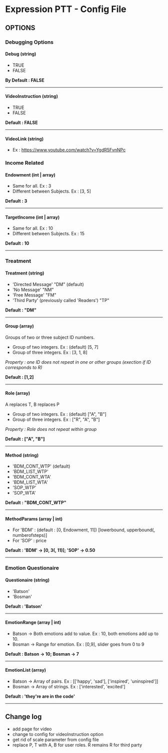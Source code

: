 # Expression PTT - Config File

## OPTIONS
### Debugging Options
#### Debug (string)
* TRUE
* FALSE

__By Default : FALSE__

---

#### VideoInstruction (string)
* TRUE
* FALSE

__Default : FALSE__

---

#### VideoLink (string)
* Ex : https://www.youtube.com/watch?v=YgdR5FvnNPc

### Income Related
#### Endowment (int | array)
* Same for all. Ex : 3
* Different between Subjects. Ex : [3, 5]

**Default : 3**

---


#### TargetIncome (int | array)
* Same for all. Ex : 10
* Different between Subjects. Ex : 15

**Default : 10**

---


### Treatment
#### Treatment (string)
* 'Directed Message' "DM" (default)
* 'No Message' "NM"
* 'Free Message' "FM"
* 'Third Party' (previously called 'Readers') "TP"

**Default : "DM"**

---



#### Group (array)
Groups of two or three subject ID numbers.
* Group of two integers. Ex : (default) [5, 7] 
* Group of three integers. Ex : [3, 1, 8]

*Property : one ID does not repeat in one or other
groups (exection if ID corresponds to R)*

**Default : [1,2]**

---



#### Role (array)
A replaces T, B replaces P
* Group of two integers. Ex : (default) ["A", "B"] 
* Group of three integers. Ex : ["R", "A", "B"]

*Property : Role does not repeat within group*

__Default : ["A", "B"]__

---


#### Method (string)
* 'BDM_CONT_WTP' (default)
* 'BDM_LIST_WTP'
* 'BDM_CONT_WTA'
* 'BDM_LIST_WTA'
* 'SOP_WTP'
* 'SOP_WTA'

__Default : "BDM_CONT_WTP"__

---


#### MethodParams (array | int)
* For 'BDM' : (default : [0, Endowment, 11]) [lowerbound, upperbound(, numberofsteps)] 
* For 'SOP' : price

__Default : 'BDM' -> [0, 3(, 11)]; 'SOP' -> 0.50__

---


### Emotion Questionaire
#### Questionaire (string)
* 'Batson'
* 'Bosman'

__Default : 'Batson'__

---


#### EmotionRange (array | int)
* Batson -> Both emotions add to value. Ex : 10, both emotions add up to 10.
* Bosman -> Range for emotion. Ex : [0,9], slider goes from 0 to 9

__Default : Batson -> 10; Bosman -> 7__

---


#### EmotionList (array)
* Batson -> Array of pairs. Ex : [['happy', 'sad'], ['inspired', 'uninspired']]
* Bosman -> Array of strings. Ex : ['interested', 'excited']

__Default : 'they're are in the code'__

---


## Change log
* add page for video
* change to config for videoInstruction option
* get rid of scale parameter from config file
* replace P, T with A, B for user roles. R remains R for third party